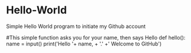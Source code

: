# Hello-World
Simple Hello World program to initiate my Github account

#This simple function asks you for your name, then says Hello
def hello():
  name = input()
  print('Hello '+ name, + '.' +' Welcome to GitHub')
